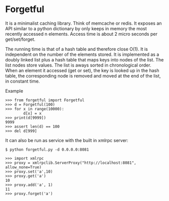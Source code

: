 # Forgetful

It is a minimalist caching library. Think of memcache or redis. It exposes an API similar to a python dictionary by only keeps in memory the most recently accessed n elements. Access time is about 2 micro seconds per get/set/forget. 

The running time is that of a hash table and therefore close O(1). It is independent on the number of the elements stored. It is implemented as a doubly linked list plus a hash table that maps keys into nodes of the list. The list nodes store values. The list is aways sorted in chronological order. When an element it accessed (get or set), the key is looked up in the hash table, the corresponding node is removed and moved at the end of the list, in constant time.

Example

```
>>> from forgetful import Forgetful
>>> d = Forgetful(100)
>>> for x in range(10000):
        d[x] = x
>>> print(d[9999])
9999
>>> assert len(d) == 100
>>> del d[999]
```

It can also be run as service with the built in xmlrpc server:

```
$ python forgetful.py -d 0.0.0.0:8081
```

```
>>> import xmlrpc
>>> proxy = xmlrpclib.ServerProxy("http://localhost:8081", allow_none=True)
>>> proxy.set('a',10)
>>> proxy.get('a')
10
>>> proxy.add('a', 1)
11
>>> proxy.forget('a')
```
